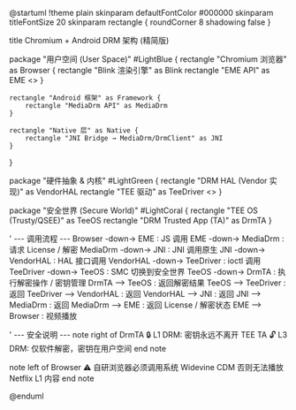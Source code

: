 @startuml
!theme plain
skinparam defaultFontColor #000000
skinparam titleFontSize 20
skinparam rectangle {
    roundCorner 8
    shadowing false
}

title Chromium + Android DRM 架构 (精简版)

package "用户空间 (User Space)" #LightBlue {
    rectangle "Chromium 浏览器" as Browser {
        rectangle "Blink 渲染引擎" as Blink
        rectangle "EME API" as EME <<Encrypted Media Extensions>>
    }

    rectangle "Android 框架" as Framework {
        rectangle "MediaDrm API" as MediaDrm
    }

    rectangle "Native 层" as Native {
        rectangle "JNI Bridge → MediaDrm/DrmClient" as JNI
    }
}

package "硬件抽象 & 内核" #LightGreen {
    rectangle "DRM HAL (Vendor 实现)" as VendorHAL
    rectangle "TEE 驱动" as TeeDriver <<Kernel Driver>>
}

package "安全世界 (Secure World)" #LightCoral {
    rectangle "TEE OS (Trusty/QSEE)" as TeeOS
    rectangle "DRM Trusted App (TA)" as DrmTA
}

' --- 调用流程 ---
Browser -down-> EME : JS 调用
EME -down-> MediaDrm : 请求 License / 解密
MediaDrm -down-> JNI : JNI 调用原生
JNI -down-> VendorHAL : HAL 接口调用
VendorHAL -down-> TeeDriver : ioctl 调用
TeeDriver -down-> TeeOS : SMC 切换到安全世界
TeeOS -down-> DrmTA : 执行解密操作 / 密钥管理
DrmTA --> TeeOS : 返回解密结果
TeeOS --> TeeDriver : 返回
TeeDriver --> VendorHAL : 返回
VendorHAL --> JNI : 返回
JNI --> MediaDrm : 返回
MediaDrm --> EME : 返回 License / 解密状态
EME --> Browser : 视频播放

' --- 安全说明 ---
note right of DrmTA
  🔒 L1 DRM: 密钥永远不离开 TEE TA
  🔓 L3 DRM: 仅软件解密，密钥在用户空间
end note

note left of Browser
  ⚠️ 自研浏览器必须调用系统 Widevine CDM
  否则无法播放 Netflix L1 内容
end note

@enduml
